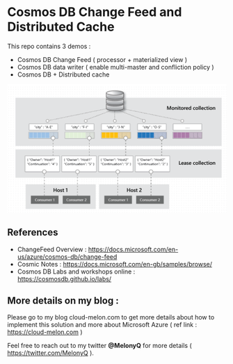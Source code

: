 # Cosmos DB Change Feed and Distributed Cache

This repo contains 3 demos : 

- Cosmos DB Change Feed ( processor + materialized view ) 
- Cosmos DB data writer ( enable multi-master and confliction policy )
- Cosmos DB + Distributed cache 

<img src="Screenshots/ChangeFeed.PNG" alt="change feed" width="600px"/>

## References
- ChangeFeed Overview : https://docs.microsoft.com/en-us/azure/cosmos-db/change-feed
- Cosmic Notes :  https://docs.microsoft.com/en-gb/samples/browse/
- Cosmos DB Labs and workshops online :  https://cosmosdb.github.io/labs/


## More details on my blog : 

Please go to my blog cloud-melon.com to get more details about how to implement this solution and more about Microsoft Azure ( ref link : https://cloud-melon.com )

Feel free to reach out to my twitter **@MelonyQ** for more details ( https://twitter.com/MelonyQ ). 



